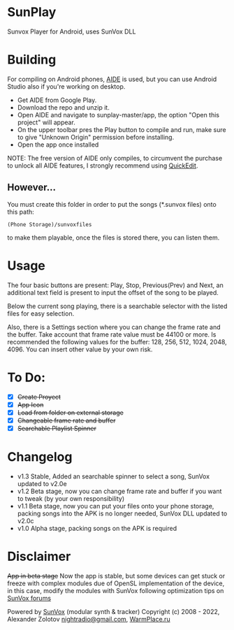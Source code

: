 # SunPlay
Sunvox Player for Android, uses SunVox DLL

# Building
For compiling on Android phones, [AIDE](https://www.android-ide.com/) is used, but you can use Android Studio also if you're working on desktop.
- Get AIDE from Google Play.
- Download the repo and unzip it.
- Open AIDE and navigate to sunplay-master/app, the option "Open this project" will appear.
- On the upper toolbar pres the Play button to compile and run, make sure to give "Unknown Origin" permission before installing.
- Open the app once installed

NOTE: The free version of AIDE only compiles, to circumvent the purchase to unlock all AIDE features, I strongly recommend using [QuickEdit](https://play.google.com/store/apps/details?id=com.rhmsoft.edit).

## However...
You must create this folder in order to put the songs (*.sunvox files) onto this path:
```
(Phone Storage)/sunvoxfiles
```
to make them playable, once the files is stored there, you can listen them.

# Usage

The four basic buttons are present: Play, Stop, Previous(Prev) and Next, an additional text field is present to input the offset of the song to be played.

Below the current song playing, there is a searchable selector with the listed files for easy selection.

Also, there is a Settings section where you can change the frame rate and the buffer.
Take account that frame rate value must be 44100 or more.
Is recommended the following values for the buffer: 128, 256, 512, 1024, 2048, 4096. You can insert other value by your own risk.

# To Do:

- [x] <del>Create Proyect</del>
- [x] <del>App Icon</del>
- [x] <del>Load from folder on external storage</del>
- [x] <del>Changeable frame rate and buffer</del>
- [x] <del>Searchable Playlist Spinner</del>

# Changelog

- v1.3 Stable, Added an searchable spinner to select a song, SunVox updated to v2.0e
- v1.2 Beta stage, now you can change frame rate and buffer if you want to tweak (by your own responsibility)
- v1.1 Beta stage, now you can put your files onto your phone storage, packing songs into the APK is no longer needed, SunVox DLL updated to v2.0c
- v1.0 Alpha stage, packing songs on the APK is required

# Disclaimer

<del>App in beta stage</del> Now the app is stable, but some devices can get stuck or freeze with complex modules due of OpenSL implementation of the device, in this case, modify the modules with SunVox following optimization tips on [SunVox forums](https://warmplace.ru/forum/viewtopic.php?f=3&t=2379&p=7730)

Powered by [SunVox](https://warmplace.ru/soft/sunvox) (modular synth & tracker)
Copyright (c) 2008 - 2022, Alexander Zolotov <nightradio@gmail.com>, [WarmPlace.ru](https://warmplace.ru)
